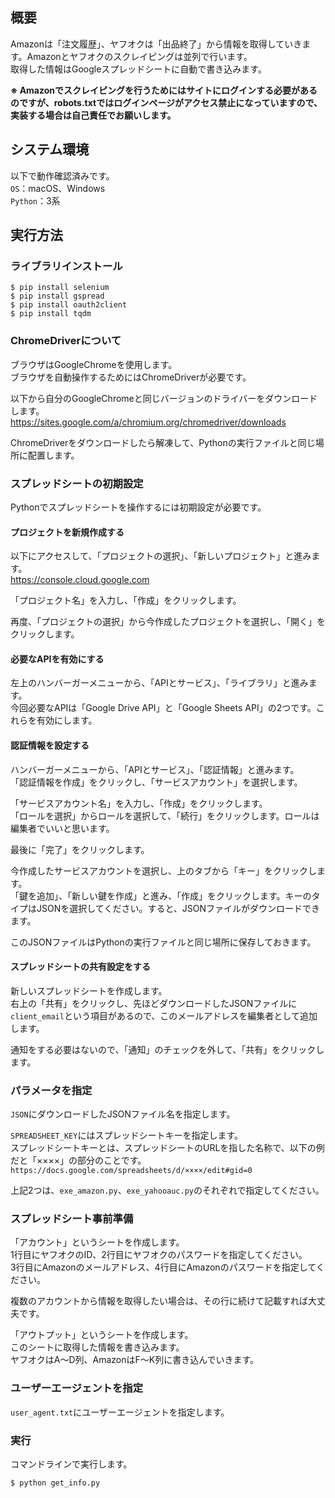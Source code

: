 ## 概要
Amazonは「注文履歴」、ヤフオクは「出品終了」から情報を取得していきます。Amazonとヤフオクのスクレイピングは並列で行います。  
取得した情報はGoogleスプレッドシートに自動で書き込みます。

**※ Amazonでスクレイピングを行うためにはサイトにログインする必要があるのですが、robots.txtではログインページがアクセス禁止になっていますので、実装する場合は自己責任でお願いします。**



## システム環境
以下で動作確認済みです。  
`OS`：macOS、Windows  
`Python`：3系



## 実行方法
### ライブラリインストール
```
$ pip install selenium
$ pip install gspread
$ pip install oauth2client
$ pip install tqdm
```


### ChromeDriverについて
ブラウザはGoogleChromeを使用します。  
ブラウザを自動操作するためにはChromeDriverが必要です。

以下から自分のGoogleChromeと同じバージョンのドライバーをダウンロードします。  
https://sites.google.com/a/chromium.org/chromedriver/downloads

ChromeDriverをダウンロードしたら解凍して、Pythonの実行ファイルと同じ場所に配置します。


### スプレッドシートの初期設定
Pythonでスプレッドシートを操作するには初期設定が必要です。

#### プロジェクトを新規作成する
以下にアクセスして、「プロジェクトの選択」、「新しいプロジェクト」と進みます。  
https://console.cloud.google.com

「プロジェクト名」を入力し、「作成」をクリックします。

再度、「プロジェクトの選択」から今作成したプロジェクトを選択し、「開く」をクリックします。

#### 必要なAPIを有効にする
左上のハンバーガーメニューから、「APIとサービス」、「ライブラリ」と進みます。  
今回必要なAPIは「Google Drive API」と「Google Sheets API」の2つです。これらを有効にします。

#### 認証情報を設定する
ハンバーガーメニューから、「APIとサービス」、「認証情報」と進みます。  
「認証情報を作成」をクリックし、「サービスアカウント」を選択します。

「サービスアカウント名」を入力し、「作成」をクリックします。  
「ロールを選択」からロールを選択して、「続行」をクリックします。ロールは編集者でいいと思います。

最後に「完了」をクリックします。

今作成したサービスアカウントを選択し、上のタブから「キー」をクリックします。  
「鍵を追加」、「新しい鍵を作成」と進み、「作成」をクリックします。キーのタイプはJSONを選択してください。すると、JSONファイルがダウンロードできます。

このJSONファイルはPythonの実行ファイルと同じ場所に保存しておきます。

#### スプレッドシートの共有設定をする
新しいスプレッドシートを作成します。  
右上の「共有」をクリックし、先ほどダウンロードしたJSONファイルに`client_email`という項目があるので、このメールアドレスを編集者として追加します。

通知をする必要はないので、「通知」のチェックを外して、「共有」をクリックします。


### パラメータを指定
`JSON`にダウンロードしたJSONファイル名を指定します。

`SPREADSHEET_KEY`にはスプレッドシートキーを指定します。  
スプレッドシートキーとは、スプレッドシートのURLを指した名称で、以下の例だと「××××」の部分のことです。  
`https://docs.google.com/spreadsheets/d/××××/edit#gid=0`

上記2つは、`exe_amazon.py`、`exe_yahooauc.py`のそれぞれで指定してください。


### スプレッドシート事前準備
「アカウント」というシートを作成します。  
1行目にヤフオクのID、2行目にヤフオクのパスワードを指定してください。  
3行目にAmazonのメールアドレス、4行目にAmazonのパスワードを指定してください。

複数のアカウントから情報を取得したい場合は、その行に続けて記載すれば大丈夫です。

「アウトプット」というシートを作成します。  
このシートに取得した情報を書き込みます。  
ヤフオクはA〜D列、AmazonはF〜K列に書き込んでいきます。


### ユーザーエージェントを指定
`user_agent.txt`にユーザーエージェントを指定します。


### 実行
コマンドラインで実行します。  
```
$ python get_info.py
```

